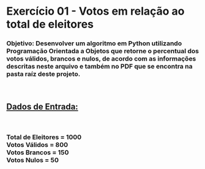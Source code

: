 <h1>Exercício 01 - Votos em relação ao total de eleitores</h1>

<h3><b>Objetivo:</b> Desenvolver um algoritmo em Python utilizando Programação Orientada a Objetos que retorne o percentual dos votos válidos, brancos e nulos, de acordo com as informações descritas neste arquivo e também no PDF que se encontra na pasta raíz deste projeto. </h3>
<br>
<h2><b><u>Dados de Entrada:</u></h2>
<br>
<h3>Total de Eleitores = 1000
<br>Votos Válidos = 800
<br>Votos Brancos = 150
<br>Votos Nulos = 50
</h3>
